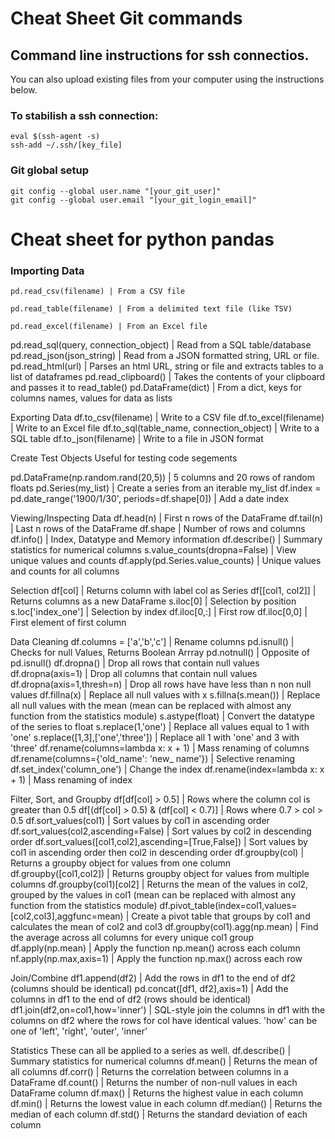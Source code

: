 # Cheat Sheet Git commands

## Command line instructions for ssh connectios.

You can also upload existing files from your computer using the instructions below.

### To stabilish a ssh connection:

    eval $(ssh-agent -s)  
    ssh-add ~/.ssh/[key_file]  

### Git global setup

    git config --global user.name "[your_git_user]"  
    git config --global user.email "[your_git_login_email]"  

# Cheat sheet for python pandas

### Importing Data

    pd.read_csv(filename) | From a CSV file  
    
    pd.read_table(filename) | From a delimited text file (like TSV)  
    
    pd.read_excel(filename) | From an Excel file
pd.read_sql(query, connection_object) | Read from a SQL table/database
pd.read_json(json_string) | Read from a JSON formatted string, URL or file.
pd.read_html(url) | Parses an html URL, string or file and extracts tables to a list of dataframes
pd.read_clipboard() | Takes the contents of your clipboard and passes it to read_table()
pd.DataFrame(dict) | From a dict, keys for columns names, values for data as lists

Exporting Data
df.to_csv(filename) | Write to a CSV file
df.to_excel(filename) | Write to an Excel file
df.to_sql(table_name, connection_object) | Write to a SQL table
df.to_json(filename) | Write to a file in JSON format

Create Test Objects
Useful for testing code segements

pd.DataFrame(np.random.rand(20,5)) | 5 columns and 20 rows of random floats
pd.Series(my_list) | Create a series from an iterable my_list
df.index = pd.date_range('1900/1/30', periods=df.shape[0]) | Add a date index

Viewing/Inspecting Data
df.head(n) | First n rows of the DataFrame
df.tail(n) | Last n rows of the DataFrame
df.shape | Number of rows and columns
df.info() | Index, Datatype and Memory information
df.describe() | Summary statistics for numerical columns
s.value_counts(dropna=False) | View unique values and counts
df.apply(pd.Series.value_counts) | Unique values and counts for all columns

Selection
df[col] | Returns column with label col as Series
df[[col1, col2]] | Returns columns as a new DataFrame
s.iloc[0] | Selection by position
s.loc['index_one'] | Selection by index
df.iloc[0,:] | First row
df.iloc[0,0] | First element of first column

Data Cleaning
df.columns = ['a','b','c'] | Rename columns
pd.isnull() | Checks for null Values, Returns Boolean Arrray
pd.notnull() | Opposite of pd.isnull()
df.dropna() | Drop all rows that contain null values
df.dropna(axis=1) | Drop all columns that contain null values
df.dropna(axis=1,thresh=n) | Drop all rows have have less than n non null values
df.fillna(x) | Replace all null values with x
s.fillna(s.mean()) | Replace all null values with the mean (mean can be replaced with almost any function from the statistics module)
s.astype(float) | Convert the datatype of the series to float
s.replace(1,'one') | Replace all values equal to 1 with 'one'
s.replace([1,3],['one','three']) | Replace all 1 with 'one' and 3 with 'three'
df.rename(columns=lambda x: x + 1) | Mass renaming of columns
df.rename(columns={'old_name': 'new_ name'}) | Selective renaming
df.set_index('column_one') | Change the index
df.rename(index=lambda x: x + 1) | Mass renaming of index

Filter, Sort, and Groupby
df[df[col] > 0.5] | Rows where the column col is greater than 0.5
df[(df[col] > 0.5) & (df[col] < 0.7)] | Rows where 0.7 > col > 0.5
df.sort_values(col1) | Sort values by col1 in ascending order
df.sort_values(col2,ascending=False) | Sort values by col2 in descending order
df.sort_values([col1,col2],ascending=[True,False]) | Sort values by col1 in ascending order then col2 in descending order
df.groupby(col) | Returns a groupby object for values from one column
df.groupby([col1,col2]) | Returns groupby object for values from multiple columns
df.groupby(col1)[col2] | Returns the mean of the values in col2, grouped by the values in col1 (mean can be replaced with almost any function from the statistics module)
df.pivot_table(index=col1,values=[col2,col3],aggfunc=mean) | Create a pivot table that groups by col1 and calculates the mean of col2 and col3
df.groupby(col1).agg(np.mean) | Find the average across all columns for every unique col1 group
df.apply(np.mean) | Apply the function np.mean() across each column
nf.apply(np.max,axis=1) | Apply the function np.max() across each row

Join/Combine
df1.append(df2) | Add the rows in df1 to the end of df2 (columns should be identical)
pd.concat([df1, df2],axis=1) | Add the columns in df1 to the end of df2 (rows should be identical)
df1.join(df2,on=col1,how='inner') | SQL-style join the columns in df1 with the columns on df2 where the rows for
col have identical values. 'how' can be one of 'left', 'right', 'outer', 'inner'

Statistics
These can all be applied to a series as well.
df.describe() | Summary statistics for numerical columns
df.mean() | Returns the mean of all columns
df.corr() | Returns the correlation between columns in a DataFrame
df.count() | Returns the number of non-null values in each DataFrame column
df.max() | Returns the highest value in each column
df.min() | Returns the lowest value in each column
df.median() | Returns the median of each column
df.std() | Returns the standard deviation of each column